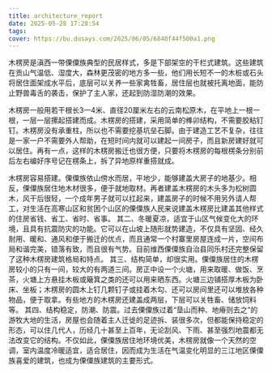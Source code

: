 ```yaml
---
title: architecture_report
date: 2025-05-28 17:28:54
tags:
cover: https://bu.dusays.com/2025/06/05/6840f44f500a1.png
---
```

木楞房是滇西一带傈僳族典型的民居样式，多是下部架空的干栏式建筑。这些建筑在贡山气温低、湿度大，森林更茂密的地方多一些，他们用长短不一的木桩或石头将居住面架成水平后，底层可以关养一些家禽牲畜，居住层也就被托离地面，能防止野兽毒舌的袭击，保护了主人家，还起到防湿防潮的效果。

木楞房一般用若干根长3—4米、直径20厘米左右的云南松原木，在平地上一根一根，一层一层摞起搭建而成。木楞房的搭建，采用简单的榫卯结构，不需要胶粘钉钉。木楞房没有承重柱，所以也不需要挖基坑垒石脚。由于建造工艺不复杂，往往是一家一户不需要外人帮助，在短时间内就可以建起一间房子，而且新房建好就可以居住。再有一点，这样的木楞房搬迁也很方便，只要将木楞房的每根楞条分别前后左右编好序号记在楞条上，拆了异地原样重搭就成。

木楞房容易搭建。傈僳族依山傍水而居，平地少，能够建盖大房子的地基少。相反，傈僳族居住地木材很多，便于就地取材。再者建盖木楞房的木头多为松树圆木，风干后很轻，一个成年男子就可以扛起来，建盖房子的时候不用另外请人帮工，对生活在高寒山区和贫困个山区的傈僳族人民来说建盖木楞房比建盖其他样式的住房省钱、省工、省时、省事。
其二、冬暖夏凉，适宜于山区气候变化大的环境，且具有抗震防灾的功能。它可以在山坡上随形就势建造，不仅具有坚固、经久耐用、暖和、通风和便于搬迁的优点，而且通常一个村寨里房屋连成一片，空间布局和谐完美，错落有致，而且很有气势。目前维西傈僳族自治县同乐村还完整保留了这种木楞房建筑格局和特点。
其三、结构简单，却很实用。傈僳族居住的木楞房较小的只有一间，较大的有两道三间。房正中设一个火塘，用来取暖、做饭、烹茶，火塘上方悬挂木板或簸箕之类的还可以用来晒东西。火塘三边铺搭厚木板为卧床、坐板；木楞房的圆木上钉几颗钉子或挂着木勾、还可以房间里还可以堆放各种物品，便于取拿。有些地方的木楞房还建盖成两层，下层可以关牲畜、储放饲料等。
其四、结构稳定，防潮、防震。过去傈僳族过着“垦山而种、地瘠则去之”的游牧大地的生活，房屋也会随着主人迁徙的足迹拆、装很多次，但都能保持稳定的形态，可以住几代人，历经几十甚至上百年，无论刮风、下雨、甚至强烈地震都无法改变它的结构。不仅如此，傈僳族居住地环境优美，木楞房就像一个天然的空调，室内温度冷暖适宜，适合居住，因而成为生活在气温变化明显的三江地区傈僳族喜爱的建筑，也成为傈僳族建筑的主要形式。